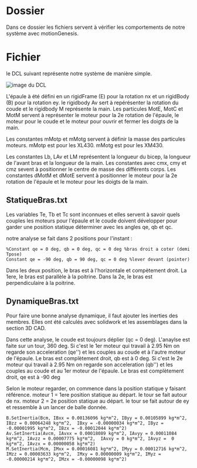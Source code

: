 # Dossier
Dans ce dossier les fichiers servent à vérifier les comportements de notre système avec motionGenesis.

# Fichier
le DCL suivant représente notre système de manière simple.

![image du DCL](https://github.com/ThomasMaher027/Uppercut/blob/main/M%C3%A9canique/MG/DCL.png)

L'épaule à été défini en un rigidFrame (E) pour la rotation nx et un rigidBody (B) pour la rotation ey. 
le rigidbody Av sert à repérésenter la rotation du coude et le rigidbody M représente la main.
Les particules MotE, MotC et MotM servent à représenter le moteur pour la 2e rotation de l'épaule, le moteur pour le coude et le moteur pour ouvrir et fermer les doigts de la main.

Les constantes mMotp et mMotg servent à définir la masse des particules moteurs.
mMotp est pour les XL430. 
mMotg est pour les XM430.

Les constantes Lb, LAv et LM représentent la longueur du bicep, la longueur de l'avant bras et la longueur de la main.
Les constantes avec cmx, cmy et cmz sevent à positionner le centre de masse des différents corps.
Les constantes dMotM et dMotE servent à positionner le moteur pour la 2e rotation de l'épaule et le moteur pour les doigts de la main.

## StatiqueBras.txt
Les variables Te, Tb et Tc sont inconnues et elles servent à savoir quels couples les moteurs pour l'épaule et le coude doivent développer pour garder une position statique déterminer avec les angles qe, qb et qc.

notre analyse se fait dans 2 positions pour l'instant :
```
%Constant qe = 0 deg, qb = 0 deg, qc = 0 deg %bras droit a coter (demi Tpose)
Constant qe = -90 deg, qb = 90 deg, qc = 0 deg %lever devant (pointer)
```
Dans les deux position, le bras est à l'horizontale et compètement droit. La 1ere, le bras est parallèle à la poitrine. Dans la 2e, le bras est perpendiculaire à la poitrine.


## DynamiqueBras.txt
Pour faire une bonne analyse dynamique, il faut ajouter les inerties des membres. Elles ont été calculés avec solidwork et les assemblages dans la section 3D CAD.

Dans cette analyse, le coude est toujours déplier (qc = 0 deg). L'anaylse est faite sur un tour, 360 deg. 
Si c'est le 1er moteur qui travail à 2.95 Nm on regarde son acceleration (qe'') et les couples au coude et à l'autre moteur de l'épaule. Le bras est complètement droit, qb est à 0 deg. 
Si c'est le 2e moteur qui travail à 2.95 Nm on regarde son acceleration (qb'') et les couples au coude et au 1er moteur de l'épaule. Le bras est complètement droit, qe est à -90 deg

Selon le moteur regarder, on commence dans la position statique y faisant référence. 
moteur 1 = 1ere position statique au départ. le tour se fait autour de nx.
moteur 2 = 2e position statique au départ. le tour se fait autour de ey et ressemble à un lancer de balle donnée.

```
B.SetInertia(Bcm, IBxx = 0.00136096 kg*m^2, IByy = 0.00105899 kg*m^2, IBzz = 0.00064248 kg*m^2,  IBxy = -0.00000034 kg*m^2, IByz =  -0.00001995 kg*m^2, IBzx = -0.00012044 kg*m^2)
Av.SetInertia(Avcm, IAvxx = 0.00018089 kg*m^2, IAvyy = 0.00011084 kg*m^2, IAvzz = 0.00007775 kg*m^2,  IAvxy = 0 kg*m^2, IAvyz =  0 kg*m^2, IAvzx = 0.00000058 kg*m^2)
M.SetInertia(Mcm, IMxx = 0.00016081 kg*m^2, IMyy = 0.00012716 kg*m^2, IMzz = 0.00003633 kg*m^2,  IMxy = 0.00000009 kg*m^2, IMyz =  -0.00000214 kg*m^2, IMzx = -0.00000098 kg*m^2)
```

